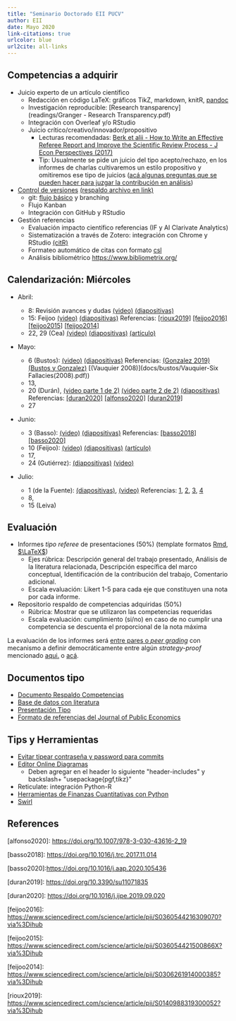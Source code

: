 ```yaml
---
title: "Seminario Doctorado EII PUCV"
author: EII
date: Mayo 2020
link-citations: true
urlcolor: blue
url2cite: all-links
---
```


## Competencias a adquirir

- Juicio experto de un artículo científico
  - Redacción en código LaTeX: gráficos TikZ, markdown, knitR, [pandoc](https://opensource.com/article/18/9/pandoc-research-paper)
  - Investigación reproducible: [Research transparency](readings/Granger - Research Transparency.pdf) 
  - Integración con Overleaf y/o RStudio
  - Juicio crítico/creativo/innovador/propositivo
    - Lecturas recomendadas: [Berk et alii - How to Write an Effective Referee Report and Improve the Scientific Review Process - J Econ Perspectives (2017)](https://www.aeaweb.org/articles?id=10.1257/jep.31.1.231)
    - Tip: Usualmente se pide un juicio del tipo acepto/rechazo, en los informes de charlas cultivaremos un estilo propositivo y omitiremos ese tipo de juicios ([acá algunas preguntas que se pueden hacer para juzgar la contribución en análisis](https://are.berkeley.edu/courses/ARE251/2004/assignments/RRGuidelines.pdf))
- [Control de versiones](https://audhalbritter.com/wp-content/uploads/2016/12/Github-%E2%80%93-R-studio-Cheat-Sheet.pdf) [(respaldo archivo en link)](GitHubRstudioConfig.pdf)
  - git: [flujo básico](https://julia.quantecon.org/more_julia/version_control.html) y branching
  - Flujo Kanban
  - Integración con GitHub y RStudio
- Gestión referencias
  - Evaluación impacto científico referencias (IF y AI Clarivate Analytics)
  - Sistematización a través de Zotero: integración con Chrome y RStudio [(citR)](https://github.com/crsh/citr)
  - Formateo automático de citas con formato [csl](https://citationstyles.org/)
  - Análisis bibliométrico https://www.bibliometrix.org/

## Calendarización: Miércoles

- Abril: 
  - 8: Revisión avances y dudas [(video)](https://drive.google.com/file/d/136Oh9IJhCsVFfJr7OWj0TDMQPlxZdSgm/view?usp=sharing) 
  [(diapositivas)](Contenidos.Rpres)
  - 15: Feijoo 
  [(video)](https://drive.google.com/file/d/1KTzkmNs9iE64mKYB-XY_pkobUvzWMWWY/view?usp=sharing)
  [(diapositivas)](docs/feijoo/Seminario_Teo_Econ_July18_Feijoo_PUCV.pptx)
  Referencias: [[rioux2019]](#rioux2019) [[feijoo2016]](#feijoo2016) [[feijoo2015]](#feijoo2015) [[feijoo2014]](#feijoo2014)
  - 22, 29 (Cea)
  [(video)](https://drive.google.com/file/d/1V6Ve-F5cdhVWcFVdfpErLfxJiqjf9wEd/view?usp=sharing)
  [(diapositivas)](docs/cea/Presentation.pdf)
  [(artículo)](docs/cea/20200429CeaMarinovic.pdf)

- Mayo: 
  - 6 (Bustos): 
  [(video)](https://drive.google.com/file/d/1d3g0JdRm9GSnqhdyz2RMExQTzKjJfZpZ/view?usp=sharing)
  [(diapositivas)](docs/bustos/SeminarioInvestigacionEntidadesProcesosNegocio.pdf)
  Referencias:
  [(Gonzalez 2019)](docs/bustos/González-Thesis(2019).pdf)
  [(Bustos y Gonzalez)](docs/bustos/BustosandGonzalez-Integration.pdf)
  [(Vauquier 2008)](docs/bustos/Vauquier-Six Fallacies(2008).pdf))
  - 13, 
  - 20 (Durán), 
  [(video parte 1 de 2)](https://drive.google.com/file/d/1N478rnDF2Qmn6ThH_hY8z4x7g7r9VXCf/view?usp=sharing)
  [(video parte 2 de 2)](https://drive.google.com/file/d/1OZl4QP7-pAD0-SYWnlwHzRjx58_pJrNM/view?usp=sharing)
  [(diapositivas)](docs/duran/DuranMayo2020.pdf)
  Referencias:
  [[duran2020]](#duran2020)
  [[alfonso2020]](#alfonso2020)
  [[duran2019]](#duran2019)
  - 27

- Junio: 
  - 3 (Basso):
  [(video)](https://drive.google.com/file/d/1ec3-172GIVEPJASw8w6avjGaK94C8p6I/view?usp=sharing)
  [(diapositivas)](docs/basso/Presentacion.pdf)
  Referencias:
  [[basso2018]](#basso2018)
  [[basso2020]](#basso2020)
  - 10 (Feijoo):
  [(video)](https://drive.google.com/file/d/11GQRStAFg3Uwm1g1trsvmft0y5xFmhRZ/view?usp=sharing)
  [(diapositivas)](docs/feijoo/Feijoo_June2020.pdf)
  [(artículo)](docs/feijoo/AmigoCeaFeijoo2020.pdf)
  - 17, 
  - 24 (Gutiérrez):
  [(diapositivas)](docs/gutierrez/Seminario_PUCV_V2.pdf)
  [(video)](https://drive.google.com/file/d/15bgaLDtIjhqz6y0Lr9HGTrgQGTbht7Gm/view?usp=sharing)

- Julio: 
  - 1 (de la Fuente):
[(diapositivas)](docs/delafuente/presentacion1erojulio.pdf),
[(video)](https://drive.google.com/file/d/1dRWXFH3k262EWnbY0ZQAbEUTS9mmh4b9/view?usp=sharing) 
Referencias: [1](https://scielo.conicyt.cl/scielo.php?pid=S0718-33052016000200014&script=sci_arttext), [2](https://link.springer.com/chapter/10.1007/978-3-319-60372-8_23), [3](https://www.researchgate.net/profile/Hanns_De_La_Fuente-Mella/publication/287147379_Adopting_the_IFRS_and_its_impact_on_reducing_information_asymmetry_in_the_Chilean_capital_market/links/5e55a60ca6fdccbeba030344/Adopting-the-IFRS-and-its-impact-on-reducing-information-asymmetry-in-the-Chilean-capital-market.pdf), [4](https://www.sciencedirect.com/science/article/pii/S0123592314001181)
  - 8, 
  - 15 (Leiva)

## Evaluación 

- Informes _tipo referee_ de presentaciones (50%) (template formatos [Rmd](templates/Informe.Rmd), [$\LaTeX$](templates/Informe.tex))
  - Ejes rúbrica: Descripción general del trabajo presentado, Análisis de la literatura relacionada, Descripción específica del marco conceptual, Identificación de la contribución del trabajo, Comentario adicional.
  - Escala evaluación: Likert 1-5 para cada eje que constituyen una nota por cada informe.
- Repositorio respaldo de competencias adquiridas (50%)
  - Rúbrica: Mostrar que se utilizaron las competencias requeridas
  - Escala evaluación: cumplimiento (si/no) en caso de no cumplir una competencia se descuenta el proporcional de la nota máxima

La evaluación de los informes será [entre pares o _peer grading_](https://www.cs.cornell.edu/people/tj/publications/raman_joachims_14a.pdf) con mecanismo a definir democráticamente entre algún _strategy-proof_ mencionado [aqui.](https://arxiv.org/pdf/1604.03632.pdf) o [acá](https://arxiv.org/abs/1807.11657).

## Documentos tipo

- [Documento Respaldo Competencias](templates/Document.Rmd)
- [Base de datos con literatura](templates/biblio.bib)
- [Presentación Tipo](templates/Presentation.Rmd)
- [Formato de referencias del Journal of Public Economics](templates/journal-of-public-economics.csl)

## Tips y Herramientas

- [Evitar tipear contraseña y password para commits](https://bren.zendesk.com/hc/en-us/articles/360015826731-How-to-connect-RStudio-Cloud-with-Github)
- [Editor Online Diagramas](https://www.mathcha.io/)
  - Deben agregar en el header lo siguiente "header-includes" y backslash+ "usepackage{pgf,tikz}"
- Reticulate: integración Python-R  
- [Herramientas de Finanzas Cuantitativas con Python](https://www.quantopian.com/lectures)
- [Swirl](https://swirlstats.com/instructors.html)

## References

<a id='alfonso2020'></a>
[alfonso2020]: https://doi.org/10.1007/978-3-030-43616-2_19

<a id='basso2018'></a>
[basso2018]: https://doi.org/10.1016/j.trc.2017.11.014

<a id='basso2020'></a>
[basso2020]:https://doi.org/10.1016/j.aap.2020.105436

<a id='duran2019'></a>
[duran2019]: https://doi.org/10.3390/su11071835

<a id='duran2020'></a>
[duran2020]: https://doi.org/10.1016/j.ijpe.2019.09.020

<a id='feijoo2016'></a>
[feijoo2016]: https://www.sciencedirect.com/science/article/pii/S0360544216309070?via%3Dihub

<a id='feijoo2015'></a>
[feijoo2015]: https://www.sciencedirect.com/science/article/pii/S036054421500866X?via%3Dihub

<a id='feijoo2014'></a>
[feijoo2014]: https://www.sciencedirect.com/science/article/pii/S0306261914000385?via%3Dihub

<a id='rioux2019'></a>
[rioux2019]: https://www.sciencedirect.com/science/article/pii/S0140988319300052?via%3Dihub